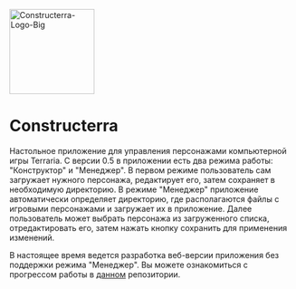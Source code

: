 <a href="https://ibb.co/bN2nfCJ"><img src="https://i.ibb.co/P198SPQ/Constructerra-Logo-Big.png" alt="Constructerra-Logo-Big" height="150" border="0"></a>

# Constructerra
Настольное приложение для управления персонажами компьютерной игры Terraria. С версии 0.5 в приложении есть два режима работы: "Конструктор" и "Менеджер". В первом режиме пользователь сам загружает нужного персонажа, редактирует его, затем сохраняет в необходимую директорию. В режиме "Менеджер" приложение автоматически определяет директорию, где располагаются файлы с игровыми персонажами и загружает их в приложение. Далее пользователь может выбрать персонажа из загруженного списка, отредактировать его, затем нажать кнопку сохранить для применения изменений.

В настоящее время ведется разработка веб-версии приложения без поддержки режима "Менеджер". Вы можете ознакомиться с прогрессом работы в [данном](https://github.com/Sevriukoff/ConstructterraWeb) репозитории.

